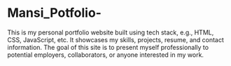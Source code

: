 # Mansi_Potfolio-
This is my personal portfolio website built using tech stack, e.g., HTML, CSS, JavaScript, etc. It showcases my skills, projects, resume, and contact information. The goal of this site is to present myself professionally to potential employers, collaborators, or anyone interested in my work.
